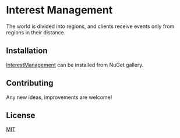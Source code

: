 # Interest Management

The world is divided into regions, and clients receive events only from regions in their distance.

## Installation

[InterestManagement](https://www.nuget.org/packages/InterestManagement/) can be installed from NuGet gallery.

## Contributing

Any new ideas, improvements are welcome!

## License

[MIT](https://choosealicense.com/licenses/mit)
